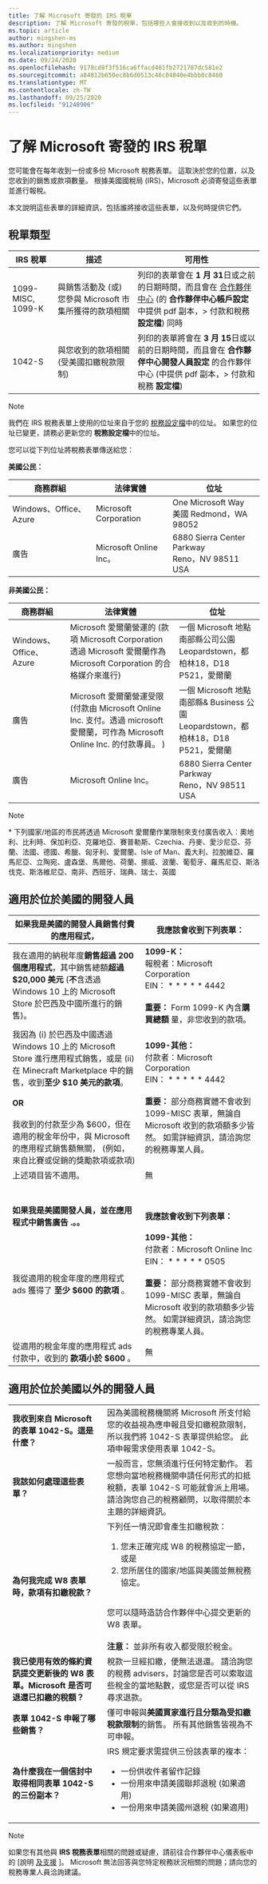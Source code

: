 ```yaml
---
title: 了解 Microsoft 寄發的 IRS 稅單
description: 了解 Microsoft 寄發的稅單，包括哪些人會接收到以及收到的時機。
ms.topic: article
author: mingshen-ms
ms.author: mingshen
ms.localizationpriority: medium
ms.date: 09/24/2020
ms.openlocfilehash: 9178cd8f3f516ca6ffacd481fb2721787dc581e2
ms.sourcegitcommit: a84812b650ec8b6d0513c46c04840e4bbb0c8460
ms.translationtype: MT
ms.contentlocale: zh-TW
ms.lasthandoff: 09/25/2020
ms.locfileid: "91248906"
---
```

# <a name="understand-irs-tax-forms-issued-by-microsoft"></a>了解 Microsoft 寄發的 IRS 稅單

您可能會在每年收到一份或多份 Microsoft 稅務表單。 這取決於您的位置，以及您收到的銷售或款項數量。 根據美國國稅局 (IRS)，Microsoft 必須寄發這些表單並進行報稅。

本文說明這些表單的詳細資訊，包括誰將接收這些表單，以及何時提供它們。

## <a name="types-of-tax-forms"></a>稅單類型

| IRS 稅單 | 描述 | 可用性 |
|--------------|-------------|--------------|
|1099-MISC, 1099-K | 與銷售活動及 (或) 您參與 Microsoft 市集所獲得的款項相關 | 列印的表單會在 **1 月 31**日或之前的日期時間，而且會在 [合作夥伴中心](https://partner.microsoft.com/dashboard) (的 **合作夥伴中心帳戶設定** 中提供 pdf 副本，> 付款和稅務 **設定檔**) 同時 |
|1042-S | 與您收到的款項相關 (受美國扣繳稅款限制) | 列印的表單將會在 **3 月 15**日或以前的日期時間，而且會在 **合作夥伴中心開發人員設定** 的合作夥伴中心 (中提供 pdf 副本，> 付款和稅務 **設定檔**)   |

> [!NOTE]
> 我們在 IRS 稅務表單上使用的位址來自于您的 [稅務設定檔](/azure/marketplace/marketplace-payout-account-setup)中的位址。 如果您的位址已變更，請務必更新您的 **稅務設定檔**中的位址。

您可以從下列位址將稅務表單傳送給您：

**美國公民：**

| 商務群組         | 法律實體          | 位址                                          |
|------------------------|-----------------------|--------------------------------------------------|
| Windows、Office、Azure | Microsoft Corporation | One Microsoft Way<br>美國 Redmond，WA 98052       |
| 廣告            | Microsoft Online Inc。 | 6880 Sierra Center Parkway<br>Reno，NV 98511 USA |

**非美國公民：**

| 商務群組         | 法律實體          | 位址                                          |
|------------------------|-----------------------|--------------------------------------------------|
| Windows、Office、Azure | Microsoft 愛爾蘭營運的 (款項 Microsoft Corporation 透過 Microsoft 愛爾蘭作為 Microsoft Corporation 的合格媒介來進行)  | 一個 Microsoft 地點<br>南部縣公司公園<br>Leopardstown，都柏林18，D18 P521，愛爾蘭|
| 廣告          | Microsoft 愛爾蘭營運受限 (付款由 Microsoft Online Inc. 支付。透過 microsoft 愛爾蘭，可作為 Microsoft Online Inc. 的付款專員。 )  | 一個 Microsoft 地點<br>南部縣& Business 公園<br>Leopardstown，都柏林18，D18 P521，愛爾蘭 |
| 廣告            | Microsoft Online Inc。 | 6880 Sierra Center Parkway<br>Reno，NV 98511 USA |

>[!NOTE]
> \* 下列國家/地區的市民將透過 Microsoft 愛爾蘭作業限制來支付廣告收入：奧地利、比利時、保加利亞、克羅地亞、賽普勒斯、Czechia、丹麥、愛沙尼亞、芬蘭、法國、德國、希臘、匈牙利、愛爾蘭、Isle of Man、義大利、拉脫維亞、羅馬尼亞、立陶宛、盧森堡、馬爾他、荷蘭、挪威、波蘭、葡萄牙、羅馬尼亞、斯洛伐克、斯洛維尼亞、南非、西班牙、瑞典、瑞士、英國

## <a name="for-developers-located-in-the-united-states"></a>適用於位於美國的開發人員

| 如果我是美國的開發人員銷售付費的應用程式，   | 我應該會收到下列表單： |
|------------------------|-----------------------|
| 我在適用的納税年度**銷售超過 200 個應用程式**，其中銷售總額**超過 $20,000 美元** (**不**含透過 Windows 10 上的 Microsoft Store 於巴西及中國所進行的銷售)。| **1099-K：**<br/>報稅者：Microsoft Corporation<br/>EIN： \* \* \* \* \* 4442<br/><br/>**重要：** Form 1099-K 內含**購買總額** 量，非您收到的款項。| 
| 我因為 (i) 於巴西及中國透過 Windows 10 上的 Microsoft Store 進行應用程式銷售，或是 (ii) 在 Minecraft Marketplace 中的銷售，收到**至少 $10 美元的款項**。<br/><br/>**OR**<br/><br/>我收到的付款至少為 $600，但在適用的稅金年份中，與 Microsoft 的應用程式銷售額無關， (例如，來自比賽或促銷的獎勵款項或款項) | **1099-其他：**<br/>付款者：Microsoft Corporation<br/>EIN： \* \* \* \* \* 4442<br/><br/>**重要：** 部分商務實體不會收到 1099-MISC 表單，無論自 Microsoft 收到的款項額多少皆然。  如需詳細資訊，請洽詢您的稅務專業人員。| 
| 上述項目皆不適用。| 無 |
| <br/><br/>**如果我是美國開發人員，並在應用程式中銷售廣告 .。。** |<br/><br/>**我應該會收到下列表單：** |
|我從適用的稅金年度的應用程式 ads 獲得了 **至少 $600 的款項** 。 | **1099-其他：**<br/>付款者：Microsoft Online Inc<br/>EIN： \* \* \* \* \* 0505<br/><br/>**重要：** 部分商務實體不會收到 1099-MISC 表單，無論自 Microsoft 收到的款項額多少皆然。  如需詳細資訊，請洽詢您的稅務專業人員。 |
| 從適用的稅金年度的應用程式 ads 付款中，收到的 **款項小於 $600** 。 | 無 |


## <a name="for-developers-located-outside-of-the-united-states"></a>適用於位於美國以外的開發人員

| | |
|---|---|
| **我收到來自 Microsoft 的表單 1042-S。這是什麼？** | 因為美國稅務機關將 Microsoft 所支付給您的收益視為應申報且受扣繳稅款限制，所以我們將 1042-S 表單提供給您。  此項申報需求使用表單 1042-S。 | 
| **我該如何處理這些表單？** | 一般而言，您無須進行任何特定動作。 若您想向當地稅務機關申請任何形式的扣抵稅額，表單 1042-S 可能就會派上用場。  請洽詢您自己的稅務顧問，以取得關於本主題的詳細資訊。 | 
| **為何我完成 W8 表單時，款項有扣繳稅款？** | 下列任一情況即會產生扣繳稅款：<ol><li>您未正確完成 W8 的稅務協定一節，或是</li><li>您所居住的國家/地區與美國並無稅務協定。</li></ol><br/>您可以隨時造訪合作夥伴中心提交更新的 W8 表單。<br/><br/> **注意：** 並非所有收入都受限於稅金。 | 
| **我已使用有效的條約資訊提交更新後的 W8 表單。Microsoft 是否可退還已扣繳的稅額？** | 稅款一旦經扣繳，便無法退還。 請洽詢您的稅務 advisers，討論您是否可以索取這些稅金的當地點數，或您是否可以從 IRS 尋求退款。 | 
| **表單 1042-S 申報了哪些銷售？** | 僅可申報與**美國買家進行且分類為受扣繳稅款限制**的銷售。  所有其他銷售皆視為不可申報。 | 
| **為什麼我在一個信封中取得相同表單 1042-S 的三份副本？** | IRS 規定要求需提供三份該表單的複本：<ul><li>一份供收件者留作記錄</li><li>一份用來申請美國聯邦退稅 (如果適用)</li><li>一份用來申請美國州退稅 (如果適用)</li></ul> |

> [!NOTE]
> 如果您有其他與 **IRS 稅務表單**相關的問題或疑慮，請前往合作夥伴中心儀表板中的 [說明 [及支援](https://partner.microsoft.com/dashboard/support/) ]。 Microsoft 無法回答與您特定稅務狀況相關的問題；請向您的稅務專業人員洽詢建議。
